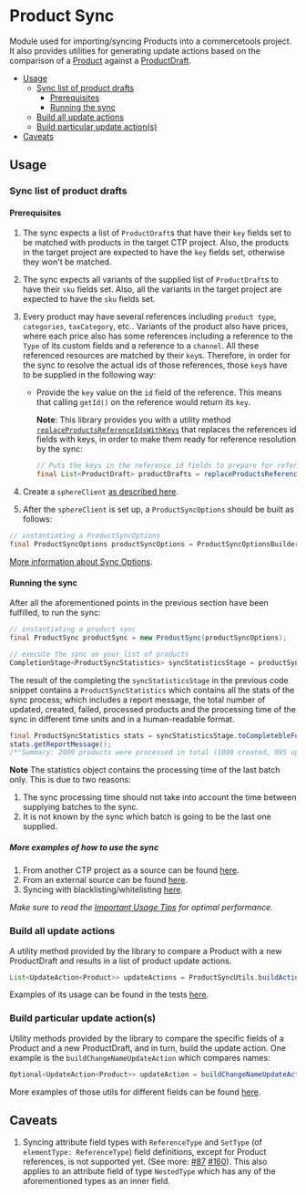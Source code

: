 # Product Sync

Module used for importing/syncing Products into a commercetools project. 
It also provides utilities for generating update actions based on the comparison of a [Product](https://docs.commercetools.com/http-api-projects-products.html#product) 
against a [ProductDraft](https://docs.commercetools.com/http-api-projects-products.html#productdraft).

<!-- START doctoc generated TOC please keep comment here to allow auto update -->
<!-- DON'T EDIT THIS SECTION, INSTEAD RE-RUN doctoc TO UPDATE -->


- [Usage](#usage)
  - [Sync list of product drafts](#sync-list-of-product-drafts)
    - [Prerequisites](#prerequisites)
    - [Running the sync](#running-the-sync)
  - [Build all update actions](#build-all-update-actions)
  - [Build particular update action(s)](#build-particular-update-actions)
- [Caveats](#caveats)

<!-- END doctoc generated TOC please keep comment here to allow auto update -->

## Usage

### Sync list of product drafts

<!-- TODO - GITHUB ISSUE#138: Split into explanation of how to "sync from project to project" vs "import from feed"-->

#### Prerequisites
1. The sync expects a list of `ProductDraft`s that have their `key` fields set to be matched with
products in the target CTP project. Also, the products in the target project are expected to have the `key` fields set,
otherwise they won't be matched.

2. The sync expects all variants of the supplied list of `ProductDraft`s to have their `sku` fields set. Also,
all the variants in the target project are expected to have the `sku` fields set.

3. Every product may have several references including `product type`, `categories`, `taxCategory`, etc.. Variants
of the product also have prices, where each price also has some references including a reference to the `Type` of its 
custom fields and a reference to a `channel`. All these referenced resources are matched by their `key`s. Therefore, in 
order for the sync to resolve the actual ids of those references, those `key`s have to be supplied in the following way:
    - Provide the `key` value on the `id` field of the reference. This means that calling `getId()` on the
    reference would return its `key`. 
     
        **Note**: This library provides you with a utility method 
         [`replaceProductsReferenceIdsWithKeys`](https://commercetools.github.io/commercetools-sync-java/v/v1.0.0-M14/com/commercetools/sync/products/utils/ProductReferenceReplacementUtils.html#replaceProductsReferenceIdsWithKeys-java.util.List-)
         that replaces the references id fields with keys, in order to make them ready for reference resolution by the sync:
         ````java
         // Puts the keys in the reference id fields to prepare for reference resolution
         final List<ProductDraft> productDrafts = replaceProductsReferenceIdsWithKeys(products);
         ````
     
4. Create a `sphereClient` [as described here](IMPORTANT_USAGE_TIPS.md#sphereclient-creation).

5. After the `sphereClient` is set up, a `ProductSyncOptions` should be built as follows: 
````java
// instantiating a ProductSyncOptions
final ProductSyncOptions productSyncOptions = ProductSyncOptionsBuilder.of(sphereClient).build();
````
[More information about Sync Options](SYNC_OPTIONS.md). 

#### Running the sync
After all the aforementioned points in the previous section have been fulfilled, to run the sync:
````java
// instantiating a product sync
final ProductSync productSync = new ProductSync(productSyncOptions);

// execute the sync on your list of products
CompletionStage<ProductSyncStatistics> syncStatisticsStage = productSync.sync(productDrafts);
````
The result of the completing the `syncStatisticsStage` in the previous code snippet contains a `ProductSyncStatistics`
which contains all the stats of the sync process; which includes a report message, the total number of updated, created, 
failed, processed products and the processing time of the sync in different time units and in a
human-readable format.
````java
final ProductSyncStatistics stats = syncStatisticsStage.toCompletebleFuture().join();
stats.getReportMessage(); 
/*"Summary: 2000 products were processed in total (1000 created, 995 updated and 5 failed to sync)."*/
````

__Note__ The statistics object contains the processing time of the last batch only. This is due to two reasons:

 1. The sync processing time should not take into account the time between supplying batches to the sync. 
 2. It is not known by the sync which batch is going to be the last one supplied.


##### More examples of how to use the sync

1. From another CTP project as a source can be found [here](https://github.com/commercetools/commercetools-sync-java/tree/master/src/integration-test/java/com/commercetools/sync/integration/ctpprojectsource/products/ProductSyncIT.java).
2. From an external source can be found [here](https://github.com/commercetools/commercetools-sync-java/tree/master/src/integration-test/java/com/commercetools/sync/integration/externalsource/products/ProductSyncIT.java). 
3. Syncing with blacklisting/whitelisting [here](https://github.com/commercetools/commercetools-sync-java/tree/master/src/integration-test/java/com/commercetools/sync/integration/externalsource/products/ProductSyncFilterIT.java).

*Make sure to read the [Important Usage Tips](IMPORTANT_USAGE_TIPS.md) for optimal performance.*

### Build all update actions

A utility method provided by the library to compare a Product with a new ProductDraft and results in a list of product
 update actions. 
```java
List<UpdateAction<Product>> updateActions = ProductSyncUtils.buildActions(product, productDraft, productSyncOptions, attributesMetaData);
```

Examples of its usage can be found in the tests 
[here](https://github.com/commercetools/commercetools-sync-java/tree/master/src/test/java/com/commercetools/sync/products/utils/ProductSyncUtilsTest.java).

### Build particular update action(s)

Utility methods provided by the library to compare the specific fields of a Product and a new ProductDraft, and in turn, build
 the update action. One example is the `buildChangeNameUpdateAction` which compares names:
  
````java
Optional<UpdateAction<Product>> updateAction = buildChangeNameUpdateAction(oldProduct, productDraft);
````
More examples of those utils for different fields can be found [here](https://github.com/commercetools/commercetools-sync-java/tree/master/src/integration-test/java/com/commercetools/sync/integration/externalsource/products/utils).

## Caveats
1. Syncing attribute field types with  `ReferenceType` and `SetType` (of `elementType: ReferenceType`) field definitions, except 
for Product references, is not supported yet. (See more: [#87](https://github.com/commercetools/commercetools-sync-java/issues/87) [#160](https://github.com/commercetools/commercetools-sync-java/issues/87)). This
also applies to an attribute field of type `NestedType` which has any of the aforementioned types as an inner field.


